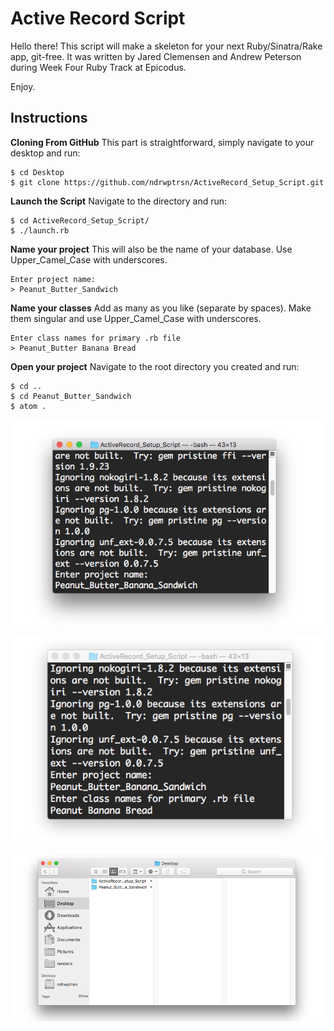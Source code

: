 
# Active Record Script



Hello there! This script will make a skeleton for your next Ruby/Sinatra/Rake app, git-free. It was written by Jared Clemensen and Andrew Peterson during Week Four Ruby Track at Epicodus.

Enjoy.


## Instructions

**Cloning From GitHub** This part is straightforward, simply navigate to your desktop and run:

```
$ cd Desktop
$ git clone https://github.com/ndrwptrsn/ActiveRecord_Setup_Script.git
```

**Launch the Script** Navigate to the directory and run:

```
$ cd ActiveRecord_Setup_Script/
$ ./launch.rb
```

**Name your project** This will also be the name of your database. Use Upper\_Camel_Case with underscores.

```
Enter project name:
> Peanut_Butter_Sandwich
```

**Name your classes** Add as many as you like (separate by spaces). Make them singular and use Upper\_Camel_Case with underscores.
```
Enter class names for primary .rb file
> Peanut_Butter Banana Bread
```

**Open your project** Navigate to the root directory you created and run:

```
$ cd ..
$ cd Peanut_Butter_Sandwich
$ atom .
```

![Screenshot](img/enter_project_name.png)

![Screenshot](img/enter_class_names.png)

![Screenshot](img/new_folder.png)
